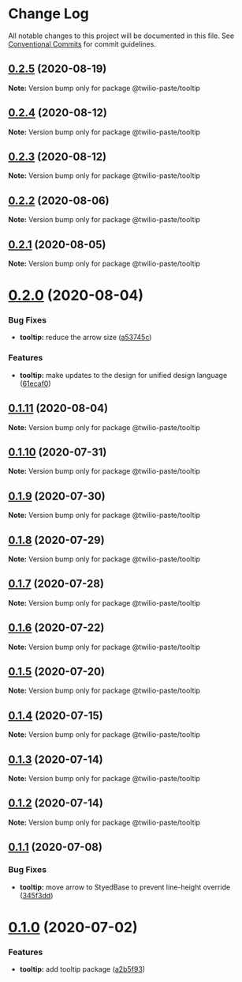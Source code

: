 # Change Log

All notable changes to this project will be documented in this file.
See [Conventional Commits](https://conventionalcommits.org) for commit guidelines.

## [0.2.5](https://github.com/twilio-labs/paste/compare/@twilio-paste/tooltip@0.2.4...@twilio-paste/tooltip@0.2.5) (2020-08-19)

**Note:** Version bump only for package @twilio-paste/tooltip





## [0.2.4](https://github.com/twilio-labs/paste/compare/@twilio-paste/tooltip@0.2.3...@twilio-paste/tooltip@0.2.4) (2020-08-12)

**Note:** Version bump only for package @twilio-paste/tooltip





## [0.2.3](https://github.com/twilio-labs/paste/compare/@twilio-paste/tooltip@0.2.2...@twilio-paste/tooltip@0.2.3) (2020-08-12)

**Note:** Version bump only for package @twilio-paste/tooltip





## [0.2.2](https://github.com/twilio-labs/paste/compare/@twilio-paste/tooltip@0.2.1...@twilio-paste/tooltip@0.2.2) (2020-08-06)

**Note:** Version bump only for package @twilio-paste/tooltip





## [0.2.1](https://github.com/twilio-labs/paste/compare/@twilio-paste/tooltip@0.2.0...@twilio-paste/tooltip@0.2.1) (2020-08-05)

**Note:** Version bump only for package @twilio-paste/tooltip





# [0.2.0](https://github.com/twilio-labs/paste/compare/@twilio-paste/tooltip@0.1.11...@twilio-paste/tooltip@0.2.0) (2020-08-04)


### Bug Fixes

* **tooltip:** reduce the arrow size ([a53745c](https://github.com/twilio-labs/paste/commit/a53745c1ea042a41d3762a81ddde3d0fe7921189))


### Features

* **tooltip:** make updates to the design for unified design language ([61ecaf0](https://github.com/twilio-labs/paste/commit/61ecaf0f9172c86fa024c930bf401b1e0f2ee73a))





## [0.1.11](https://github.com/twilio-labs/paste/compare/@twilio-paste/tooltip@0.1.10...@twilio-paste/tooltip@0.1.11) (2020-08-04)

**Note:** Version bump only for package @twilio-paste/tooltip





## [0.1.10](https://github.com/twilio-labs/paste/compare/@twilio-paste/tooltip@0.1.9...@twilio-paste/tooltip@0.1.10) (2020-07-31)

**Note:** Version bump only for package @twilio-paste/tooltip





## [0.1.9](https://github.com/twilio-labs/paste/compare/@twilio-paste/tooltip@0.1.8...@twilio-paste/tooltip@0.1.9) (2020-07-30)

**Note:** Version bump only for package @twilio-paste/tooltip





## [0.1.8](https://github.com/twilio-labs/paste/compare/@twilio-paste/tooltip@0.1.7...@twilio-paste/tooltip@0.1.8) (2020-07-29)

**Note:** Version bump only for package @twilio-paste/tooltip





## [0.1.7](https://github.com/twilio-labs/paste/compare/@twilio-paste/tooltip@0.1.6...@twilio-paste/tooltip@0.1.7) (2020-07-28)

**Note:** Version bump only for package @twilio-paste/tooltip





## [0.1.6](https://github.com/twilio-labs/paste/compare/@twilio-paste/tooltip@0.1.5...@twilio-paste/tooltip@0.1.6) (2020-07-22)

**Note:** Version bump only for package @twilio-paste/tooltip





## [0.1.5](https://github.com/twilio-labs/paste/compare/@twilio-paste/tooltip@0.1.4...@twilio-paste/tooltip@0.1.5) (2020-07-20)

**Note:** Version bump only for package @twilio-paste/tooltip





## [0.1.4](https://github.com/twilio-labs/paste/compare/@twilio-paste/tooltip@0.1.3...@twilio-paste/tooltip@0.1.4) (2020-07-15)

**Note:** Version bump only for package @twilio-paste/tooltip





## [0.1.3](https://github.com/twilio-labs/paste/compare/@twilio-paste/tooltip@0.1.2...@twilio-paste/tooltip@0.1.3) (2020-07-14)

**Note:** Version bump only for package @twilio-paste/tooltip





## [0.1.2](https://github.com/twilio-labs/paste/compare/@twilio-paste/tooltip@0.1.1...@twilio-paste/tooltip@0.1.2) (2020-07-14)

**Note:** Version bump only for package @twilio-paste/tooltip





## [0.1.1](https://github.com/twilio-labs/paste/compare/@twilio-paste/tooltip@0.1.0...@twilio-paste/tooltip@0.1.1) (2020-07-08)


### Bug Fixes

* **tooltip:** move arrow to StyedBase to prevent line-height override ([345f3dd](https://github.com/twilio-labs/paste/commit/345f3ddb690e5ea20a482ac8479fa111a9025176))





# [0.1.0](https://github.com/twilio-labs/paste/compare/@twilio-paste/tooltip@0.0.2...@twilio-paste/tooltip@0.1.0) (2020-07-02)


### Features

* **tooltip:** add tooltip package ([a2b5f93](https://github.com/twilio-labs/paste/commit/a2b5f93d6e92d46a5d7ea37d282426b611252af0))
